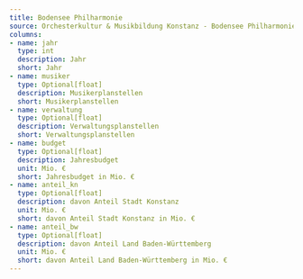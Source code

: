 ```yaml
---
title: Bodensee Philharmonie
source: Orchesterkultur & Musikbildung Konstanz - Bodensee Philharmonie
columns:
- name: jahr
  type: int
  description: Jahr
  short: Jahr
- name: musiker
  type: Optional[float]
  description: Musikerplanstellen
  short: Musikerplanstellen
- name: verwaltung
  type: Optional[float]
  description: Verwaltungsplanstellen
  short: Verwaltungsplanstellen
- name: budget
  type: Optional[float]
  description: Jahresbudget
  unit: Mio. €
  short: Jahresbudget in Mio. €
- name: anteil_kn
  type: Optional[float]
  description: davon Anteil Stadt Konstanz
  unit: Mio. €
  short: davon Anteil Stadt Konstanz in Mio. €
- name: anteil_bw
  type: Optional[float]
  description: davon Anteil Land Baden-Württemberg
  unit: Mio. €
  short: davon Anteil Land Baden-Württemberg in Mio. €
---
```

